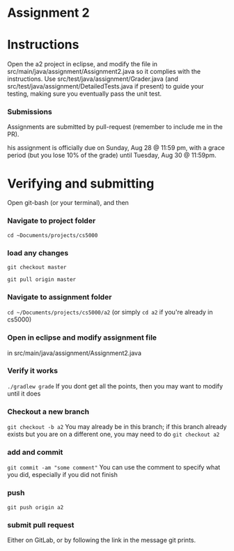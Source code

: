 Assignment 2
===



# Instructions

Open the a2 project in eclipse, and modify the file in src/main/java/assignment/Assignment2.java so it complies with the instructions. Use src/test/java/assignment/Grader.java (and src/test/java/assignment/DetailedTests.java if present) to guide your testing, making sure you eventually pass the unit test.

### Submissions
Assignments are submitted by pull-request (remember to include me in the PR).

his assignment is officially due on Sunday, Aug 28 @ 11:59 pm, with a grace period (but you lose 10% of the grade) until Tuesday, Aug 30 @ 11:59pm.

# Verifying and submitting
Open git-bash (or your terminal), and then

### Navigate to project folder
```cd ~Documents/projects/cs5000```

### load any changes
```git checkout master```

```git pull origin master```

### Navigate to assignment folder
```cd ~/Documents/projects/cs5000/a2```   (or simply ```cd a2``` if you're already in cs5000)

### Open in eclipse and modify assignment file
in src/main/java/assignment/Assignment2.java

### Verify it works
```./gradlew grade```
If you dont get all the points, then you may want to modify until it does


### Checkout a new branch
```git checkout -b a2``` 
You may already be in this branch; if this branch already exists but you are on a different one, you may need to do ```git checkout a2```

### add and commit
```git commit -am "some comment"```
You can use the comment to specify what you did, especially if you did not finish

### push
```git push origin a2```

### submit pull request
Either on GitLab, or by following the link in the message git prints.

